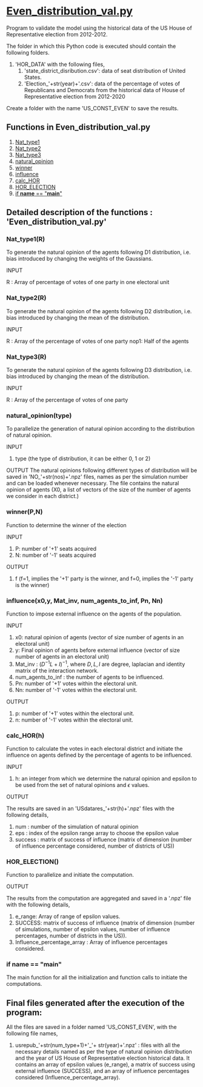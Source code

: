 # [Even_distribution_val.py](#Even-distribution-val)

Program to validate the model using the historical data of the US House of Representative election from 2012-2012.

The folder in which this Python code is executed should contain the following folders.

1. 'HOR_DATA' with the following files,
    1. 'state_district_disribution.csv': data of seat distribution of United States.
    2. 'Election_'+str(year)+'.csv': data of the percentage of votes of Republicans and Democrats from the historical data of House of Representative election from 2012-2020

Create a folder with the name 'US_CONST_EVEN' to save the results.

## Functions in Even_distribution_val.py

1. [Nat_type1](#Nat-type-1)
2. [Nat_type2](#Nat-type-2)
3. [Nat_type3](#Nat-type-3)
4. [natural_opinion](#natural-opinion)
5. [winner](#winner)
6. [influence](#influence)
7. [calc_HOR](#calc-HOR)
8. [HOR_ELECTION](#HOR-ELECTION)
9. [if __name__ == "__main__"](#main)

<a id = "Even-distribution-val"></a>
## Detailed description of the functions : 'Even_distribution_val.py'

<a id="Nat-type-1"></a>
### Nat_type1(R)

To generate the natural opinion of the agents following D1 distribution, i.e. bias introduced by changing the weights of the Gaussians.

INPUT

R : Array of percentage of votes of one party in one electoral unit 

<a id="Nat-type-2"></a>
### Nat_type2(R)

To generate the natural opinion of the agents following D2 distribution, i.e. bias introduced by changing the mean of the distribution.

INPUT

R : Array of the percentage of votes of one party 
nop1: Half of the agents 

<a id="Nat-type-3"></a>
### Nat_type3(R)

To generate the natural opinion of the agents following D3 distribution, i.e. bias introduced by changing the mean of the distribution.

INPUT

R : Array of the percentage of votes of one party 

<a id="natural-opinion"></a>
### natural_opinion(type)

To parallelize the generation of natural opinion according to the distribution of natural opinion.

INPUT

1. type (the type of distribution, it can be either 0, 1 or 2)

OUTPUT
The natural opinions following different types of distribution will be saved in 'NO_'+str(nos)+'.npz' files, names as per the simulation number and can be loaded whenever necessary. The file contains the natural opinion of agents (X0, a list of vectors of the size of the number of agents we consider in each district.)

<a id="winner"></a>
### winner(P,N)

Function to determine the winner of the election

INPUT

1. P: number of '+1' seats acquired
2. N: number of '-1' seats acquired

OUTPUT

1. f (f=1, implies the '+1' party is the winner, and f=0, implies the '-1' party is the winner)

<a id="influence"></a>
### influence(x0,y, Mat_inv, num_agents_to_inf, Pn, Nn)

Function to impose external influence on the agents of the population.

INPUT

1. x0: natural opinion of agents (vector of size number of agents in an electoral unit)
2. y: Final opinion of agents before external influence (vector of size number of agents in an electoral unit)
3. Mat_inv : $(D^{-1}L + I)^{-1}$, where $D, L, I$ are degree, laplacian and identity matrix of the interaction network.
4. num_agents_to_inf : the number of agents to be influenced.
5. Pn: number of '+1' votes within the electoral unit.
6. Nn: number of '-1' votes within the electoral unit.

OUTPUT

1. p: number of '+1' votes within the electoral unit.
2. n: number of '-1' votes within the electoral unit.

<a id="calc-HOR"></a>
### calc_HOR(h)

Function to calculate the votes in each electoral district and initiate the influence on agents defined by the percentage of agents to be influenced.

INPUT

1. h: an integer from which we determine the natural opinion and epsilon to be used from the set of natural opinions and $\epsilon$ values.

OUTPUT

The results are saved in an 'USdatares_'+str(h)+'.npz' files with the following details,
 
1. num : number of the simulation of natural opinion
2. eps : index of the epsilon range array to choose the epsilon value
3. success : matrix of success of influence (matrix of dimension (number of influence percentage considered, number of districts of US))

<a id="HOR-ELECTION"></a>
### HOR_ELECTION()

Function to parallelize and initiate the computation.

OUTPUT

The results from the computation are aggregated and saved in a '.npz' file with the following details,

1. e_range: Array of range of epsilon values.
2. SUCCESS: matrix of success of influence (matrix of dimension (number of simulations, number of epsilon values, number of influence percentages, number of districts in the US)).
3. Influence_percentage_array : Array of influence percentages considered.

<a id="main"></a>
### if __name__ == "__main__"
The main function for all the initialization and function calls to initiate the computations.


## Final files generated after the execution of the program:

All the files are saved in a folder named 'US_CONST_EVEN', with the following file names,

1. usrepub_'+str(num_type+1)+'_'+ str(year)+'.npz' : files with all the necessary details named as per the type of natural opinion distribution and the year of US House of Representative election historical data. It contains an array of epsilon values (e_range), a matrix of success using external influence (SUCCESS), and an array of influence percentages considered (Influence_percentage_array).

   

   